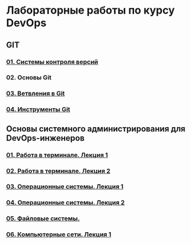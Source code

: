 # Лабораторные работы по курсу DevOps
## GIT
### [01. Системы контроля версий](02-git-01/README.md)
### 02. Основы Git
### [03. Ветвления в Git](02-git-03/README.md)
### [04. Инструменты Git](02-git-04/README.md)
## Основы системного администрирования для DevOps-инженеров
### [01. Работа в терминале. Лекция 1](03-sysadmin-01/README.md)
### [02. Работа в терминале. Лекция 2](03-sysadmin-02/README.md)
### [03. Операционные системы. Лекция 1](03-sysadmin-03/README.md)
### [04. Операционные системы. Лекция 2](03-sysadmin-04/README.md)
### [05. Файловые системы.](03-sysadmin-05/README.md)
### [06. Компьютерные сети. Лекция 1](03-sysadmin-06/README.md)